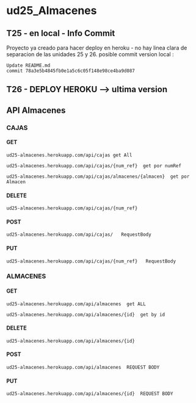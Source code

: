 # ud25_Almacenes

## T25 - en local - Info Commit 

Proyecto ya creado para hacer deploy en heroku - no hay linea clara de separacion de las unidades 25 y 26. 
posible commit version local : 
```
Update README.md
commit 78a3e5b4845fb0e1a5c6c05f148e98ce4ba9d087
```

## T26 - DEPLOY HEROKU --> ultima version

## API Almacenes

### CAJAS

#### GET
```
ud25-almacenes.herokuapp.com/api/cajas get All

ud25-almacenes.herokuapp.com/api/cajas/{num_ref}  get por numRef

ud25-almacenes.herokuapp.com/api/cajas/almacenes/{almacen}  get por Almacen
```

#### DELETE
```
ud25-almacenes.herokuapp.com/api/cajas/{num_ref} 
```

#### POST
```
ud25-almacenes.herokuapp.com/api/cajas/   RequestBody
```

#### PUT
```
ud25-almacenes.herokuapp.com/api/cajas/{num_ref}   RequestBody
```


### ALMACENES

#### GET
```
ud25-almacenes.herokuapp.com/api/almacenes  get ALL

ud25-almacenes.herokuapp.com/api/almacenes/{id}  get by id
```

#### DELETE
```
ud25-almacenes.herokuapp.com/api/almacenes/{id}  
```

#### POST
```
ud25-almacenes.herokuapp.com/api/almacenes  REQUEST BODY
```

#### PUT 
```
ud25-almacenes.herokuapp.com/api/almacenes/{id}  REQUEST BODY
```
